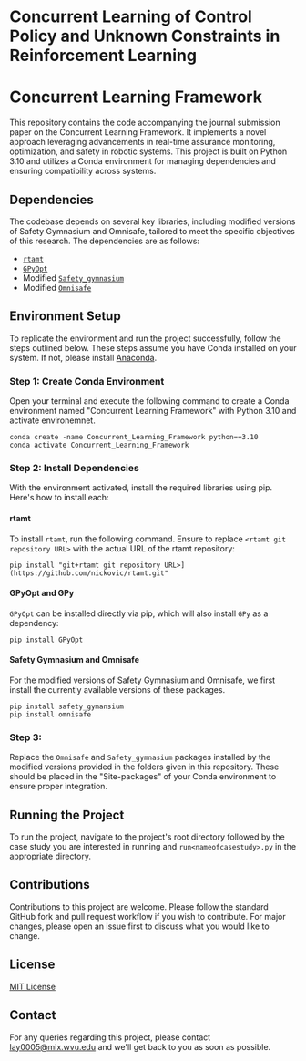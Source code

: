 # **Concurrent Learning of Control Policy and Unknown Constraints in Reinforcement Learning**

# **Concurrent Learning Framework**

This repository contains the code accompanying the journal submission paper on the Concurrent Learning Framework. It implements a novel approach leveraging advancements in real-time assurance monitoring, optimization, and safety in robotic systems. This project is built on Python 3.10 and utilizes a Conda environment for managing dependencies and ensuring compatibility across systems.

## Dependencies

The codebase depends on several key libraries, including modified versions of Safety Gymnasium and Omnisafe, tailored to meet the specific objectives of this research. The dependencies are as follows:

- [`rtamt`](https://github.com/nickovic/rtamt.git)
- [`GPyOpt` ](https://github.com/SheffieldML/GPyOpt.git)
- Modified [`Safety_gymnasium`](https://github.com/PKU-Alignment/safety-gymnasium.git)
- Modified [`Omnisafe`](https://github.com/PKU-Alignment/omnisafe.git)

## Environment Setup

To replicate the environment and run the project successfully, follow the steps outlined below. These steps assume you have Conda installed on your system. If not, please install [Anaconda](https://www.anaconda.com/products/individual).

### Step 1: Create Conda Environment

Open your terminal and execute the following command to create a Conda environment named "Concurrent Learning Framework" with Python 3.10 and activate environemnet.

```terminal
conda create -name Concurrent_Learning_Framework python==3.10
conda activate Concurrent_Learning_Framework
```

### Step 2: Install Dependencies

With the environment activated, install the required libraries using pip. Here's how to install each:

#### rtamt

To install `rtamt`, run the following command. Ensure to replace `<rtamt git repository URL>` with the actual URL of the rtamt repository:

```terminal
pip install "git+rtamt git repository URL>](https://github.com/nickovic/rtamt.git"
```

#### GPyOpt and GPy

`GPyOpt` can be installed directly via pip, which will also install `GPy` as a dependency:

```terminal
pip install GPyOpt
```

#### Safety Gymnasium and Omnisafe

For the modified versions of Safety Gymnasium and Omnisafe, we first install the currently available versions of these packages. 
```terminal
pip install safety_gymansium
pip install omnisafe
```

### Step 3: 
Replace the `Omnisafe` and `Safety_gymnasium` packages installed by the modified versions provided in the folders given in this repository. These should be placed in the "Site-packages" of your Conda environment to ensure proper integration. 
 
## Running the Project

To run the project, navigate to the project's root directory followed by the case study you are interested in running and `run<nameofcasestudy>.py` in the appropriate directory.
## Contributions

Contributions to this project are welcome. Please follow the standard GitHub fork and pull request workflow if you wish to contribute. For major changes, please open an issue first to discuss what you would like to change.

## License

[MIT License](LICENSE)

## Contact

For any queries regarding this project, please contact lay0005@mix.wvu.edu and we'll get back to you as soon as possible. 



